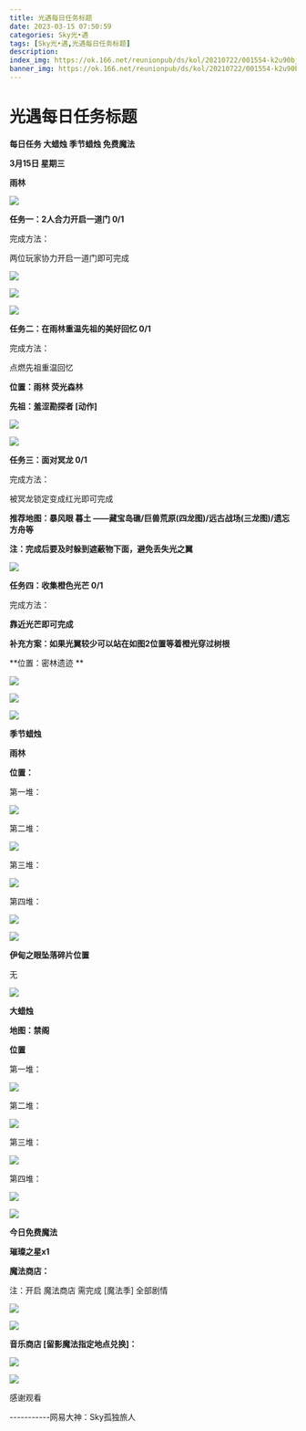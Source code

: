 ```yaml
---
title: 光遇每日任务标题
date: 2023-03-15 07:50:59
categories: Sky光•遇
tags: [Sky光•遇,光遇每日任务标题]
description: 
index_img: https://ok.166.net/reunionpub/ds/kol/20210722/001554-k2u90bj7ay.png?imageView&thumbnail=600x0&type=jpg
banner_img: https://ok.166.net/reunionpub/ds/kol/20210722/001554-k2u90bj7ay.png?imageView&thumbnail=600x0&type=jpg
---
```

# 光遇每日任务标题
**每日任务 大蜡烛 季节蜡烛 免费魔法**

 **3月15日 星期三**

 **雨林**

![](https://img.166.net/reunionpub/ds/kol/20230315/001302-qk0oe7fiss.jpg)

 **任务一：2人合力开启一道门 0/1**

完成方法：

两位玩家协力开启一道门即可完成

![](https://img.166.net/reunionpub/ds/kol/20230315/000408-1tz57mvsn3.jpg)

![](https://img.166.net/reunionpub/ds/kol/20230315/000419-fpbh9u20cs.jpg)

![](https://img.166.net/reunionpub/ds/kol/20230315/000431-e5kupftc84.jpg)

 **任务二：在雨林重温先祖的美好回忆 0/1**

完成方法：

点燃先祖重温回忆

 **位置：雨林 荧光森林**

 **先祖：羞涩勘探者  [动作]**

![](https://img.166.net/reunionpub/ds/kol/20230315/000749-k4m7o6wjy0.jpg)

![](https://img.166.net/reunionpub/ds/kol/20230315/000759-qfpwvohjai.jpg)

 **任务三：面对冥龙 0/1**

完成方法：

被冥龙锁定变成红光即可完成

 **推荐地图：暴风眼 暮土 ——藏宝岛礁/巨兽荒原(四龙图)/远古战场(三龙图)/遗忘方舟等**

 **注：完成后要及时躲到遮蔽物下面，避免丢失光之翼**

![](https://img.166.net/reunionpub/ds/kol/20230315/000501-jaqmtsihvl.jpeg)

 **任务四：收集橙色光芒 0/1**

完成方法：

 **靠近光芒即可完成**

 **补充方案：如果光翼较少可以站在如图2位置等着橙光穿过树根**

 **位置：密林遗迹   **

![](https://img.166.net/reunionpub/ds/kol/20230315/000540-l51thueiqj.jpeg)

![](https://img.166.net/reunionpub/ds/kol/20230315/000549-ftoiu81dh4.jpeg)

![](https://img.166.net/reunionpub/ds/kol/20221018/100256-wzutnocka0.png)

 **季节蜡烛**

 **雨林**

 **位置：**

第一堆：

![](https://img.166.net/reunionpub/ds/kol/20230314/234335-6yo2gjbu15.jpeg)

第二堆：

![](https://img.166.net/reunionpub/ds/kol/20230314/234401-021q8fn5mg.jpeg)

第三堆：

![](https://img.166.net/reunionpub/ds/kol/20230314/234411-g31bstwjv8.jpeg)

第四堆：

![](https://img.166.net/reunionpub/ds/kol/20230314/234421-3u8chjg0ey.jpeg)

![](https://img.166.net/reunionpub/ds/kol/20221130/005912-5mvshq9nf3.png)

 **伊甸之眼坠落碎片位置**

无

![](https://img.166.net/reunionpub/ds/kol/20230313/005012-cdpy0kr1uq.png)

 **大蜡烛**

 **地图：禁阁**

 **位置**

第一堆：

![](https://img.166.net/reunionpub/ds/kol/20230314/234530-fg7msia52t.jpeg)

第二堆：

![](https://img.166.net/reunionpub/ds/kol/20230314/234538-d3fnce85qo.jpeg)

第三堆：

![](https://img.166.net/reunionpub/ds/kol/20230314/234546-sng2ryf9i6.jpeg)

第四堆：

![](https://img.166.net/reunionpub/ds/kol/20230314/234552-u9mjzgd3pt.jpeg)

![](https://img.166.net/reunionpub/ds/kol/20221018/100256-wzutnocka0.png)

 **今日免费魔法**

 **璀璨之星x1**

 **魔法商店：**

注：开启 魔法商店 需完成 [魔法季] 全部剧情

![](https://img.166.net/reunionpub/ds/kol/20221018/100559-oibznvdtus.png)

![](https://img.166.net/reunionpub/ds/kol/20230314/234637-0grc89z746.jpeg)

 **音乐商店 [留影魔法指定地点兑换]：**

![](https://img.166.net/reunionpub/ds/kol/20230313/001915-g7cs0d15l6.jpeg)

 **![](https://img.166.net/reunionpub/ds/kol/20221018/100256-wzutnocka0.png)**

感谢观看

\-----------网易大神：Sky孤独旅人

